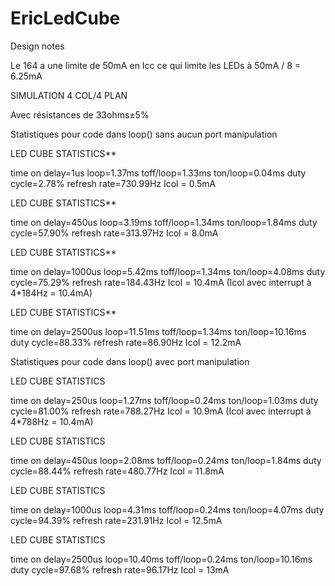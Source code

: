﻿EricLedCube
===========

Design notes

Le 164 a une limite de 50mA en Icc ce qui limite les LEDs à 50mA / 8 = 6.25mA

SIMULATION 4 COL/4 PLAN

Avec résistances de 33ohms±5%

Statistiques pour code dans loop() sans aucun port manipulation

LED CUBE STATISTICS**

time on delay=1us
loop=1.37ms
toff/loop=1.33ms
ton/loop=0.04ms
duty cycle=2.78%
refresh rate=730.99Hz
Icol = 0.5mA

LED CUBE STATISTICS**

time on delay=450us
loop=3.19ms
toff/loop=1.34ms
ton/loop=1.84ms
duty cycle=57.90%
refresh rate=313.97Hz
Icol = 8.0mA

LED CUBE STATISTICS**

time on delay=1000us
loop=5.42ms
toff/loop=1.34ms
ton/loop=4.08ms
duty cycle=75.29%
refresh rate=184.43Hz
Icol = 10.4mA
(Icol avec interrupt à 4*184Hz = 10.4mA)

LED CUBE STATISTICS**

time on delay=2500us
loop=11.51ms
toff/loop=1.34ms
ton/loop=10.16ms
duty cycle=88.33%
refresh rate=86.90Hz
Icol = 12.2mA

Statistiques pour code dans loop() avec port manipulation

LED CUBE STATISTICS

time on delay=250us
loop=1.27ms
toff/loop=0.24ms
ton/loop=1.03ms
duty cycle=81.00%
refresh rate=788.27Hz
Icol = 10.9mA
(Icol avec interrupt à 4*788Hz = 10.4mA)

LED CUBE STATISTICS

time on delay=450us
loop=2.08ms
toff/loop=0.24ms
ton/loop=1.84ms
duty cycle=88.44%
refresh rate=480.77Hz
Icol = 11.8mA

LED CUBE STATISTICS

time on delay=1000us
loop=4.31ms
toff/loop=0.24ms
ton/loop=4.07ms
duty cycle=94.39%
refresh rate=231.91Hz
Icol = 12.5mA

LED CUBE STATISTICS

time on delay=2500us
loop=10.40ms
toff/loop=0.24ms
ton/loop=10.16ms
duty cycle=97.68%
refresh rate=96.17Hz
Icol = 13mA
